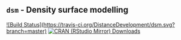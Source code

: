 `dsm` - Density surface modelling
-------------------------------

[![Build Status](https://travis-ci.org/DistanceDevelopment/dsm.svg?        branch=master)](https://travis-ci.org/DistanceDevelopment/dsm)
[![CRAN (RStudio Mirror) Downloads](http://cranlogs.r-pkg.org/badges/dsm)](http://www.r-pkg.org/pkg/dsm)



